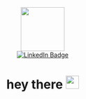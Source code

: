 <div id="header" align="center">
  <!--<img src="https://media.giphy.com/media/YRTTEUGIrOWyqkXjb8/giphy.gif" width="100"/> -->
  <div id="header" align="center">
  <img src="https://media.giphy.com/media/Xmph6zIaPDb65SWEUT/giphy.gif" width="100"/>
</div>
<div id="badges"  align="center">
  <a href="https://www.linkedin.com/in/%D0%B0%D0%BB%D0%B5%D0%BA%D1%81%D0%B0%D0%BD%D0%B4%D1%80-%D0%BA%D0%B0%D0%B7%D0%B0%D0%BA%D0%B5%D0%B2%D0%B8%D1%87-5a5b88212?utm_source=share&utm_campaign=share_via&utm_content=profile&utm_medium=android_app">
      <img src="https://img.shields.io/badge/LinkedIn-blue?style=for-the-badge&logo=linkedin&logoColor=white" alt="LinkedIn Badge"/>
  </a>
  
</div>
<div id="header" align="center">
  <img align="center" src="https://komarev.com/ghpvc/?username=Alexkazak21&style=flat-square&color=blue" alt=""/>
</div>
<h1>
  hey there
  <img src="https://media.giphy.com/media/hvRJCLFzcasrR4ia7z/giphy.gif" width="30px"/>
</h1>
</div>

<!--
**Alexkazak21/Alexkazak21** is a ✨ _special_ ✨ repository because its `README.md` (this file) appears on your GitHub profile.

Here are some ideas to get you started:

- 🔭 I’m currently working on ...
- 🌱 I’m currently learning ...
- 👯 I’m looking to collaborate on ...
- 🤔 I’m looking for help with ...
- 💬 Ask me about ...
- 📫 How to reach me: ...
- 😄 Pronouns: ...
- ⚡ Fun fact: ...
-->
